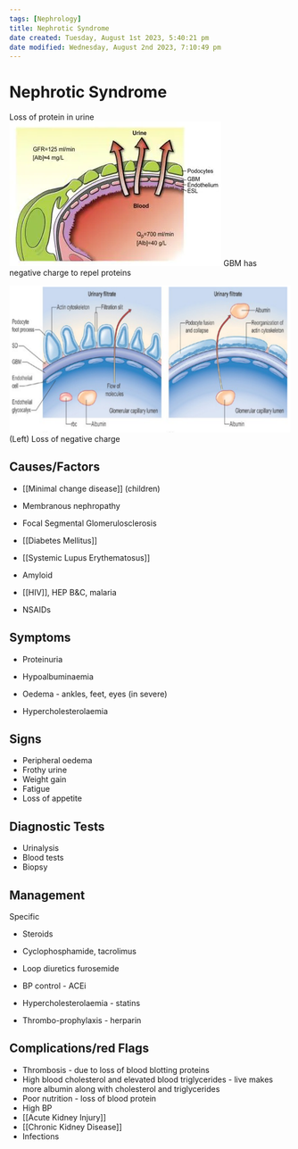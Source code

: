 ```yaml
---
tags: [Nephrology]
title: Nephrotic Syndrome
date created: Tuesday, August 1st 2023, 5:40:21 pm
date modified: Wednesday, August 2nd 2023, 7:10:49 pm
---
```



# Nephrotic Syndrome

Loss of protein in urine
![](z_attachments/VAfMaKP.png)
GBM has negative charge to repel proteins

![|550](z_attachments/550.png)
(Left) Loss of negative charge

## Causes/Factors

- [[Minimal change disease]] (children)
- Membranous nephropathy
- Focal Segmental Glomerulosclerosis
- [[Diabetes Mellitus]]
- [[Systemic Lupus Erythematosus]]
- Amyloid

- [[HIV]], HEP B&C, malaria
- NSAIDs

## Symptoms

- Proteinuria
- Hypoalbuminaemia
- Oedema - ankles, feet, eyes (in severe)

- Hypercholesterolaemia

## Signs

- Peripheral oedema
- Frothy urine
- Weight gain
- Fatigue
- Loss of appetite

## Diagnostic Tests

- Urinalysis
- Blood tests
- Biopsy

## Management

Specific

- Steroids
- Cyclophosphamide, tacrolimus

- Loop diuretics furosemide
- BP control - ACEi
- Hypercholesterolaemia - statins
- Thrombo-prophylaxis - herparin

## Complications/red Flags

- Thrombosis - due to loss of blood blotting proteins
- High blood cholesterol and elevated blood triglycerides - live makes more albumin along with cholesterol and triglycerides
- Poor nutrition - loss of blood protein
- High BP
- [[Acute Kidney Injury]]
- [[Chronic Kidney Disease]]
- Infections

